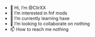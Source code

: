 - 👋 Hi, I’m @ClirXX
- 👀 I’m interested in fnf mods
- 🌱 I’m currently learning haxe
- 💞️ I’m looking to collaborate on nothing
- 📫 How to reach me nothing

<!---
ClirXX/ClirXX is a ✨ special ✨ repository because its `README.md` (this file) appears on your GitHub profile.
You can click the Preview link to take a look at your changes.
--->
